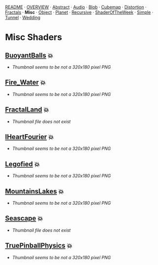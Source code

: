 
  <!--                                                             -->
  <!--           THIS IS AN AUTOMATICALLY GENERATED FILE           -->
  <!--                                                             -->
  <!--                  D O   N O T   E D I T ! ! !                -->
  <!--                                                             -->
  <!--  ALL CHANGES WILL BE OVERWRITTEN WITHOUT ANY FURTHER NOTICE -->
  <!--                                                             -->


[README](../README.md) · [OVERVIEW](../OVERVIEW.md) · [Abstract](../Abstract/README.md) · [Audio](../Audio/README.md) · [Blob](../Blob/README.md) · [Cubemap](../Cubemap/README.md) · [Distortion](../Distortion/README.md) · [Fractals](../Fractals/README.md) · **Misc** · [Object](../Object/README.md) · [Planet](../Planet/README.md) · [Recursive](../Recursive/README.md) · [ShaderOfTheWeek](../ShaderOfTheWeek/README.md) · [Simple](../Simple/README.md) · [Tunnel](../Tunnel/README.md) · [Wedding](../Wedding/README.md)

# Misc Shaders

## **[BuoyantBalls](BuoyantBalls.md)** :boom:
- *Thumbnail seems to be not a 320x180 pixel PNG*

## **[Fire_Water](Fire_Water.md)** :boom:
- *Thumbnail seems to be not a 320x180 pixel PNG*

## **[FractalLand](FractalLand.md)** :boom:
- *Thumbnail file does not exist*

## **[IHeartFourier](IHeartFourier.md)** :boom:
- *Thumbnail seems to be not a 320x180 pixel PNG*

## **[Legofied](Legofied.md)** :boom:
- *Thumbnail seems to be not a 320x180 pixel PNG*

## **[MountainsLakes](MountainsLakes.md)** :boom:
- *Thumbnail seems to be not a 320x180 pixel PNG*

## **[Seascape](Seascape.md)** :boom:
- *Thumbnail file does not exist*

## **[TruePinballPhysics](TruePinballPhysics.md)** :boom:
- *Thumbnail seems to be not a 320x180 pixel PNG*

